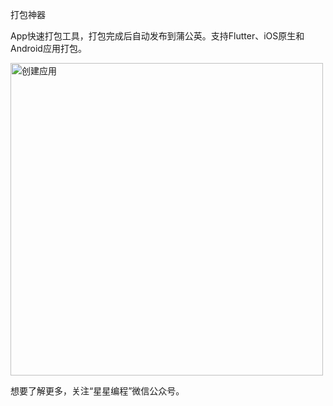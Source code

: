 打包神器

App快速打包工具，打包完成后自动发布到蒲公英。支持Flutter、iOS原生和Android应用打包。

<img width="500" alt="创建应用" src="https://github.com/1334051004/-/assets/11284188/c2cb902a-8091-4240-929c-7e7479f5b728">


想要了解更多，关注“星星编程”微信公众号。
